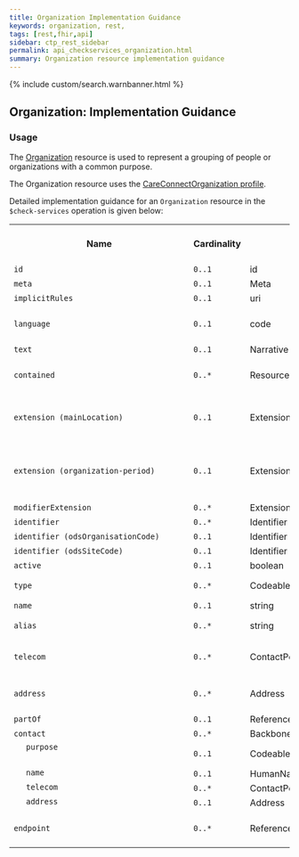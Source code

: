 ```yaml
---
title: Organization Implementation Guidance
keywords: organization, rest,
tags: [rest,fhir,api]
sidebar: ctp_rest_sidebar
permalink: api_checkservices_organization.html
summary: Organization resource implementation guidance
---
```


{% include custom/search.warnbanner.html %}


<style>
td.sub{
content: '';
display: block;
width: 285px;
background-image: url(images/tbl_vjoin_end.png);
background-repeat: no-repeat;
background-position: 10px  10px;
padding-left: 30px;
}

td.sub-sub{
content: '';
display: block;
width: 285px;
background-image: url(images/tbl_vjoin_end.png);
background-repeat: no-repeat;
background-position: 30px  10px;
padding-left: 50px;
}

td.sub-sub-sub{
content: '';
display: block;
width: 285px;
background-image: url(images/tbl_vjoin_end.png);
background-repeat: no-repeat;
background-position: 50px  10px;
padding-left: 70px;
}
</style>

## Organization: Implementation Guidance ##

### Usage ###

The [Organization](http://hl7.org/fhir/stu3/organization.html) resource is used to represent a grouping of people or organizations with a common purpose.

The Organization resource uses the [CareConnectOrganization profile](https://fhir.hl7.org.uk/STU3/StructureDefinition/CareConnect-Organization-1).

Detailed implementation guidance for an `Organization` resource in the `$check-services` operation is given below:

<table  style="min-width:100%;width:100%">
<tr>
<th  style="width:10%;">Name</th>
<th  style="width:5%;">Cardinality</th>
<th  style="width:10%;">Type</th>
<th  style="width:38%;">FHIR/CareConnect Documentation</th>
<th  style="width:37%;">CDS Implementation Guidance</th>
</tr>
<tr>
<td><code>id</code></td>
<td><code>0..1</code></td>
<td>id</td>
<td>Logical id of this artifact</td>
<td></td>
</tr>
<tr>
<td><code>meta</code></td>
<td><code>0..1</code></td>
<td>Meta</td>
<td>Metadata about the resource</td>
<td></td>
</tr>
<tr>
<td><code>implicitRules</code></td>
<td><code>0..1</code></td>
<td>uri</td>
<td>A set of rules under which this content was created</td>
<td></td>
</tr>
<tr>
<td><code>language</code></td>
<td><code>0..1</code></td>
<td>code</td>
<td>Language of the resource content. <br/>
<a  href="http://hl7.org/fhir/stu3/valueset-languages.html">Common Languages</a> (Extensible but limited to All Languages)</td>
<td></td>
</tr>
<tr>
<td><code>text</code></td>
<td><code>0..1</code></td>
<td>Narrative</td>
<td>Text summary of the resource, for human interpretation</td>
<td></td>
</tr>
<tr>
<td><code>contained</code></td>
<td><code>0..*</code></td>
<td>Resource</td>
<td>Contained, inline Resources</td>
<td>This SHOULD NOT be populated.</td>
</tr>
<tr>
<td><code>extension (mainLocation)</code></td>
<td><code>0..1</code></td>
<td>Extension</td>
<td>Main location<br/>URL: <a href="https://fhir.hl7.org.uk/STU3/StructureDefinition/Extension-CareConnect-MainLocation-1]">https://fhir.hl7.org.uk/STU3/StructureDefinition/Extension-CareConnect-MainLocation-1</a></td>
<td></td>
</tr>
<tr>
<td><code>extension (organization-period)</code></td>
<td><code>0..1</code></td>
<td>Extension</td>
<td>The date range that this organization should be considered available<br/>URL: <a href="http://hl7.org/fhir/stu3/StructureDefinition/organization-period">http://hl7.org/fhir/stu3/StructureDefinition/organization-period</a></td>
<td></td>
</tr>
<tr>
<td><code>modifierExtension</code></td>
<td><code>0..*</code></td>
<td>Extension</td>
<td>Extensions that cannot be ignored</td>
<td></td>
</tr>
<tr>
<td><code>identifier</code></td>
<td><code>0..*</code></td>
<td>Identifier</td>
<td>Identifies this organization across multiple systems</td>
<td></td>
</tr>
<tr>
<td><code>identifier (odsOrganisationCode)</code></td>
<td><code>0..1</code></td>
<td>Identifier</td>
<td>Organisation Data Service code</td>
<td></td>
</tr>
<td><code>identifier (odsSiteCode)</code></td>
<td><code>0..1</code></td>
<td>Identifier</td>
<td>ODS Site code to identify the organisation at site level</td>
<td></td>
</tr>
<tr>
<td><code>active</code></td>
<td><code>0..1</code></td>
<td>boolean</td>
<td>Whether the organization's record is still in active use</td>
<td></td>
</tr>
<tr>
<td><code>type</code></td>
<td><code>0..*</code></td>
<td>CodeableConcept</td>
<td>Kind of organization<br>
<a  href="http://hl7.org/fhir/stu3/valueset-organization-type.html">OrganizationType (Example)</a></td>
<td></td>
</tr>
<tr>
<td><code>name</code></td>
<td><code>0..1</code></td>
<td>string</td>
<td>Name used for the organization</td>
<td></td>
</tr>
<tr>
<td><code>alias</code></td>
<td><code>0..*</code></td>
<td>string</td>
<td>A list of alternate names that the organization is known as, or was known as in the past</td>
<td></td>
</tr>
<tr>
<td><code>telecom</code></td>
<td><code>0..*</code></td>
<td>ContactPoint</td>
<td>A contact detail for the organization<br>
+ The telecom of an organization can never be of use 'home'</td>
<td></td>
</tr>
<tr>
<td><code>address</code></td>
<td><code>0..*</code></td>
<td>Address</td>
<td>An address for the organization<br>
+ An address of an organization can never be of use 'home'</td>
<td></td>
</tr>
<tr>
<td><code>partOf</code></td>
<td><code>0..1</code></td>
<td>Reference(Organization)</td>
<td>The organization of which this organization forms a part</td>
<td></td>
</tr>
<tr>
<td><code>contact</code></td>
<td><code>0..*</code></td>
<td>BackboneElement</td>
<td>Contact for the organization for a certain purpose</td>
<td></td>
</tr>
<tr>
<td  class="sub"><code>purpose</code></td>
<td><code>0..1</code></td>
<td>CodeableConcept</td>
<td>The type of contact<br>
<a  href="http://hl7.org/fhir/stu3/valueset-contactentity-type.html">ContactEntityType (Extensible)</a></td>
<td></td>
</tr>
<tr>
<td  class="sub"><code>name</code></td>
<td><code>0..1</code></td>
<td>HumanName</td>
<td>A name associated with the contact</td>
<td></td>
</tr>
<tr>
<td  class="sub"><code>telecom</code></td>
<td><code>0..*</code></td>
<td>ContactPoint</td>
<td>Contact details (telephone, email, etc.) for a contact</td>
<td></td>
</tr>
<tr>
<td  class="sub"><code>address</code></td>
<td><code>0..1</code></td>
<td>Address</td>
<td>Visiting or postal addresses for the contact</td>
<td></td>
</tr>
<tr>
<td><code>endpoint</code></td>
<td><code>0..*</code></td>
<td>Reference(Endpoint)</td>
<td>Technical endpoints providing access to services operated for the organization</td>
<td>This SHOULD NOT be populated</td>
</tr>
</table>

  

<!--stackedit_data:

eyJoaXN0b3J5IjpbMTcxNTY0MTI1MiwtMjQ5NDc2NTgyLDE0ND

M3MzQ1NTgsMjE2NjEwNTc2XX0=

-->
<!--stackedit_data:
eyJoaXN0b3J5IjpbLTQzNTg4NzgzNiw1MDE2ODI4MTAsNjcwNj
EyNTY4LC01MjE5ODMyMDFdfQ==
-->